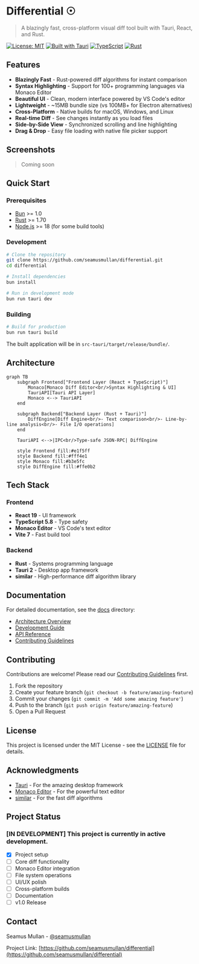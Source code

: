 # Differential ☉

> A blazingly fast, cross-platform visual diff tool built with Tauri, React, and Rust.

[![License: MIT](https://img.shields.io/badge/License-MIT-yellow.svg)](https://opensource.org/licenses/MIT)
[![Built with Tauri](https://img.shields.io/badge/Built%20with-Tauri-24C8DB.svg)](https://tauri.app)
[![TypeScript](https://img.shields.io/badge/TypeScript-5.8-blue.svg)](https://www.typescriptlang.org/)
[![Rust](https://img.shields.io/badge/Rust-1.70+-orange.svg)](https://www.rust-lang.org/)

## Features

- **Blazingly Fast** - Rust-powered diff algorithms for instant comparison
- **Syntax Highlighting** - Support for 100+ programming languages via Monaco Editor
- **Beautiful UI** - Clean, modern interface powered by VS Code's editor
- **Lightweight** - ~15MB bundle size (vs 100MB+ for Electron alternatives)
- **Cross-Platform** - Native builds for macOS, Windows, and Linux
- **Real-time Diff** - See changes instantly as you load files
- **Side-by-Side View** - Synchronized scrolling and line highlighting
- **Drag & Drop** - Easy file loading with native file picker support

## Screenshots

> Coming soon

## Quick Start

### Prerequisites

- [Bun](https://bun.sh) >= 1.0
- [Rust](https://www.rust-lang.org/) >= 1.70
- [Node.js](https://nodejs.org/) >= 18 (for some build tools)

### Development

```bash
# Clone the repository
git clone https://github.com/seamusmullan/differential.git
cd differential

# Install dependencies
bun install

# Run in development mode
bun run tauri dev
```

### Building

```bash
# Build for production
bun run tauri build
```

The built application will be in `src-tauri/target/release/bundle/`.

## Architecture

```mermaid
graph TB
    subgraph Frontend["Frontend Layer (React + TypeScript)"]
        Monaco[Monaco Diff Editor<br/>Syntax Highlighting & UI]
        TauriAPI[Tauri API Layer]
        Monaco <--> TauriAPI
    end
    
    subgraph Backend["Backend Layer (Rust + Tauri)"]
        DiffEngine[Diff Engine<br/>- Text comparison<br/>- Line-by-line analysis<br/>- File I/O operations]
    end
    
    TauriAPI <-->|IPC<br/>Type-safe JSON-RPC| DiffEngine
    
    style Frontend fill:#e1f5ff
    style Backend fill:#fff4e1
    style Monaco fill:#b3e5fc
    style DiffEngine fill:#ffe0b2
```

## Tech Stack

### Frontend

- **React 19** - UI framework
- **TypeScript 5.8** - Type safety
- **Monaco Editor** - VS Code's text editor
- **Vite 7** - Fast build tool

### Backend

- **Rust** - Systems programming language
- **Tauri 2** - Desktop app framework
- **similar** - High-performance diff algorithm library

## Documentation

For detailed documentation, see the [docs](./docs) directory:

- [Architecture Overview](./docs/architecture.md)
- [Development Guide](./docs/development.md)
- [API Reference](./docs/api.md)
- [Contributing Guidelines](./CONTRIBUTING.md)

## Contributing

Contributions are welcome! Please read our [Contributing Guidelines](./CONTRIBUTING.md) first.

1. Fork the repository
2. Create your feature branch (`git checkout -b feature/amazing-feature`)
3. Commit your changes (`git commit -m 'Add some amazing feature'`)
4. Push to the branch (`git push origin feature/amazing-feature`)
5. Open a Pull Request

## License

This project is licensed under the MIT License - see the [LICENSE](./LICENSE) file for details.

## Acknowledgments

- [Tauri](https://tauri.app) - For the amazing desktop framework
- [Monaco Editor](https://microsoft.github.io/monaco-editor/) - For the powerful text editor
- [similar](https://github.com/mitsuhiko/similar) - For the fast diff algorithms

## Project Status

### [IN DEVELOPMENT] This project is currently in active development.

- [x] Project setup
- [ ] Core diff functionality
- [ ] Monaco Editor integration
- [ ] File system operations
- [ ] UI/UX polish
- [ ] Cross-platform builds
- [ ] Documentation
- [ ] v1.0 Release

## Contact

Seamus Mullan - [@seamusmullan](https://github.com/seamusmullan)

Project Link: [https://github.com/seamusmullan/differential](https://github.com/seamusmullan/differential)
